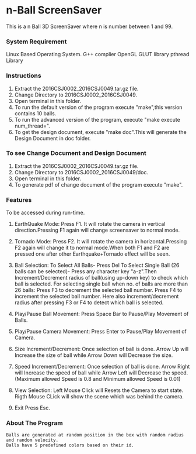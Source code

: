 # n-Ball ScreenSaver

This is a n Ball 3D ScreenSaver where n is number between 1 and 99.

### System Requirement 

Linux Based Operating System.
G++ complier
OpenGL GLUT library
pthread Library

### Instructions

1. Extract the 2016CSJ0002_2016CSJ0049.tar.gz file.
2. Change Directory to 2016CSJ0002_2016CSJ0049.
3. Open terminal in this folder.
4. To run the default version of the program execute "make",this version contains 10 balls.
5. To run the advanced version of the program, execute "make execute num_thread=<num of balls>".
6. To get the design document, execute "make doc".This will generate the Design Document in doc folder.

### To see Change Document and Design Document

1. Extract the 2016CSJ0002_2016CSJ0049.tar.gz file.
2. Change Directory to 2016CSJ0002_2016CSJ0049/doc.
3. Open terminal in this folder.
4. To generate pdf of change document of the program execute "make".


### Features

To be accessed during run-time.

1. EarthQuake Mode:
	Press F1.
	It will rotate the camera in vertical direction.Pressing F1 again will change screensaver to normal mode. 

2. Tornado Mode:
	Press F2.
	It will rotate the camera in horizontal.Pressing F2 again will change it to normal mode.When both F1 and F2 are pressed one after other Earthquake+Tornado effect will be seen.

3. Ball Selection:
	To Select All Balls- Press Del
	To Select Single Ball (26 balls can be selected)- Press any character key "a-z".Then Increment/Decrement radius of ball(using up-down key) to check which ball is selected.
	For selecting single ball when no. of balls are more than 26 balls:
		Press F3 to decrement the selected ball number.
		Press F4 to increment the selected ball number.
	Here also increment/decrement radius after pressing F3 or F4 to detect which ball is selected.	
4. Play/Pause Ball Movement:
	Press Space Bar to Pause/Play Movement of Balls.

5. Play/Pause Camera Movement:
	Press Enter to Pause/Play Movement of Camera.

6. Size Increment/Decrement:
	Once selection of ball is done. Arrow Up will Increase the size of ball while Arrow Down will Decrease the size.

7. Speed Increment/Decrement:
	Once selection of ball is done. Arrow Right will Increase the speed of ball while Arrow Left will Decrease the speed.
	(Maximum allowed Speed is 0.8 and Minimum allowed Speed is 0.01)

8. View Selection:
	Left Mouse Click will Resets the Camera to start state.
	Rigth Mouse CLick will show the scene which was behind the camera.
9. Exit
	Press Esc.

### About The Program
	
	Balls are generated at random position in the box with random radius and random velocity.
	Balls have 5 predefined colors based on their id.
	





